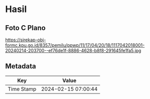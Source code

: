 # Hasil

## Foto C Plano

https://sirekap-obj-formc.kpu.go.id/8357/pemilu/ppwp/11/17/04/20/18/1117042018001-20240214-203700--ef76de1f-8886-4628-b8f8-291645fe1fa5.jpg


## Metadata

| Key        | Value               |
| ---------- | ------------------- |
| Time Stamp | 2024-02-15 07:00:44 |



